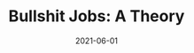 ---
date: 2021-06-01
dateYear: 2021
isbn: 9781501143335
title: "Bullshit Jobs: A Theory"
description: "Does your job make a meaningful contribution to the world? In the spring of 2013, David Graeber asked this question in a playful, provocative essay titled 'On the Phenomenon of Bullshit Jobs.' It went viral. After one million online views in seventeen different languages, people all over the world are still debating the answer. There are hordes of people—HR consultants, communication coordinators, telemarketing researchers, corporate lawyers—whose jobs are useless, and, tragically, they know it. These people are caught in bullshit jobs. Graeber explores one of society’s most vexing and deeply felt concerns, indicting among other villains a particular strain of finance capitalism that betrays ideals shared by thinkers ranging from Keynes to Lincoln."
cover: cover-bullshit-jobs.jpeg
coverGoogle: https://books.google.com/books/content?id=co2RDwAAQBAJ&printsec=frontcover&img=1&zoom=1&edge=curl&source=gbs_api
pageCount: 368
authors: David Graeber
publishers: Simon & Schuster
published: 2019-05-07
publishedYear: 2019
shelves:
- non-fiction
portfolioFeature: true
---